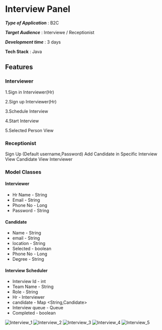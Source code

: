  # Interview Panel
  
_____Type of Application_____   : B2C

___Target Audience___           : Interviewe / Receptionist 

___Development time___           : 3 days

____Tech Stack____                : Java 


## Features
 
### Interviewer

1.Sign in  Interviewer(Hr)

2.Sign up  Interviewer(Hr)

3.Schedule Interview

4.Start Interview 

5.Selected Person View

 ### Receptionist

Sign Up (Default username,Password)
Add Candidate in Specific Interview
View Candidate
View Interviewer

  ### Model Classes

#### Interviewer

- Hr Name            -  String
- Email                 -  String
- Phone No      -  Long
- Password       -  String

#### Candidate
         
- Name              - String 
- email             - String
- location            - String  
- Selected          - boolean 
- Phone No        -  Long
- Degree            -  String

 #### Interview Scheduler
        
- Interview  Id            - int 
- Team   Name         - String 
- Role                       - String 
- Hr                           - Interviewer 
- candidate                - Map <String,Candidate>
- Interview queue      - Queue <Candidate> 
- Completed              - boolean

![Interview_1](https://github.com/GowsalyaRS/interview-panel-json/assets/137131987/21e7be0f-9bc8-4377-8c5a-4a838f6253b5)
![Interview_2](https://github.com/GowsalyaRS/interview-panel-json/assets/137131987/be5b998f-1716-4ef9-9011-f3085b633480)
![Interview_3](https://github.com/GowsalyaRS/interview-panel-json/assets/137131987/4d39d7cb-c88d-4f74-984c-5d47c79a4280)
![Interview_4](https://github.com/GowsalyaRS/interview-panel-json/assets/137131987/81689815-6141-43dc-8ac9-7b115709440c)
![Interview_5](https://github.com/GowsalyaRS/interview-panel-json/assets/137131987/f19029fa-5d1d-4a50-a7cf-8b479ca16a59)



